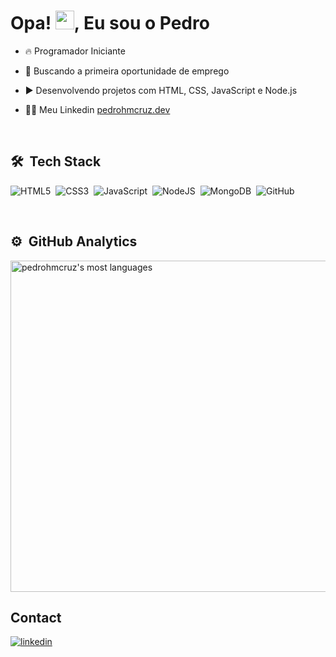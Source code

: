 <h1>Opa! <img src="https://raw.githubusercontent.com/kaueMarques/kaueMarques/master/hi.gif" height="30px">, Eu sou o Pedro</h1>


- 🔥 Programador Iniciante 

- 🔭 Buscando a primeira oportunidade de emprego

- ▶️ Desenvolvendo projetos com HTML, CSS, JavaScript e Node.js

- 👨‍💻 Meu Linkedin [pedrohmcruz.dev](https://www.linkedin.com/in/pedrohmcruz/)

<br>

## 🛠 &nbsp;Tech Stack

![HTML5](https://img.shields.io/badge/HTML5-E34F26?style=for-the-badge&logo=html5&logoColor=white)&nbsp;
![CSS3](https://img.shields.io/badge/CSS3-1572B6?style=for-the-badge&logo=css3&logoColor=white)&nbsp;
![JavaScript](https://img.shields.io/badge/JavaScript-F7DF1E?style=for-the-badge&logo=javascript&logoColor=black)&nbsp;
![NodeJS](https://img.shields.io/badge/Node.js-43853D?style=for-the-badge&logo=node.js&logoColor=white)&nbsp;
![MongoDB](https://img.shields.io/badge/MongoDB-4EA94B?style=for-the-badge&logo=mongodb&logoColor=white)&nbsp;
![GitHub](https://img.shields.io/badge/GitHub-100000?style=for-the-badge&logo=github&logoColor=white)&nbsp;

<br>

## ⚙️ &nbsp;GitHub Analytics

<p>
<img width="530em" src="https://github-readme-stats.vercel.app/api/top-langs/?username=pedrohmcruz&layout=compact&theme=blue" alt="pedrohmcruz's most languages"/>
</p>


## Contact

<p align="left" style="background:">

<a href="https://linkedin.com/in/pedrohmcruz" target="_blank">
  <img align="center" src="https://img.shields.io/badge/-pedrohmcruz-05122A?style=flat&logo=linkedin" alt="linkedin"/>
</a>

</p>

